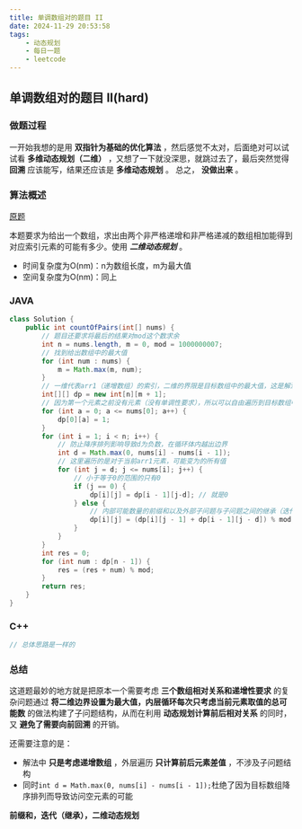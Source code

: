 ```yaml
---
title: 单调数组对的题目 II
date: 2024-11-29 20:53:58
tags:
    - 动态规划
    - 每日一题
    - leetcode
---
```


 

## 单调数组对的题目 II(hard)

### 做题过程
一开始我想的是用 **双指针为基础的优化算法** ，然后感觉不太对，后面绝对可以试试看 **多维动态规划（二维）** ，又想了一下就没深思，就跳过去了，最后突然觉得 **回溯** 应该能写，结果还应该是 **多维动态规划** 。
总之， **没做出来** 。

### 算法概述
[原题](https://leetcode.cn/problems/find-the-count-of-monotonic-pairs-ii/)

本题要求为给出一个数组，求出由两个非严格递增和非严格递减的数组相加能得到对应索引元素的可能有多少。使用 ***二维动态规划*** 。
- 时间复杂度为O(nm)：n为数组长度，m为最大值
- 空间复杂度为O(nm)：同上

### JAVA
```java
class Solution {
    public int countOfPairs(int[] nums) {
        // 题目还要求将最后的结果对mod这个数求余
        int n = nums.length, m = 0, mod = 1000000007;
        // 找到给出数组中的最大值
        for (int num : nums) {
            m = Math.max(m, num);
        }
        // 一维代表arr1（递增数组）的索引，二维的界限是目标数组中的最大值，这是解法中最妙的点
        int[][] dp = new int[n][m + 1];
        // 因为第一个元素之前没有元素（没有单调性要求），所以可以自由遍历到目标数组中对应索引的值
        for (int a = 0; a <= nums[0]; a++) {
            dp[0][a] = 1;
        }
        for (int i = 1; i < n; i++) {
            // 防止降序排列影响导致d为负数，在循环体内越出边界
            int d = Math.max(0, nums[i] - nums[i - 1]);
            // 这里遍历的是对于当前arr1元素，可能变为的所有值
            for (int j = d; j <= nums[i]; j++) {
                // 小于等于0的范围的只有0
                if (j == 0) {
                    dp[i][j] = dp[i - 1][j-d]; // 就是0 
                } else {
                    // 内部可能数量的前缀和以及外部子问题与子问题之间的继承（迭代）
                    dp[i][j] = (dp[i][j - 1] + dp[i - 1][j - d]) % mod;
                }
            }
        }
        int res = 0;
        for (int num : dp[n - 1]) {
            res = (res + num) % mod;
        }
        return res;
    }
}
```

### C++
```c++
// 总体思路是一样的
```

### 总结
这道题最妙的地方就是把原本一个需要考虑 **三个数组相对关系和递增性要求** 的复杂问题通过 **将二维边界设置为最大值，内层循环每次只考虑当前元素取值的总可能数** 的做法构建了子问题结构，从而在利用 **动态规划计算前后相对关系** 的同时，又 **避免了需要向前回溯** 的开销。

还需要注意的是：
- 解法中 **只是考虑递增数组** ，外层遍历 **只计算前后元素差值** ，不涉及子问题结构
- 同时`int d = Math.max(0, nums[i] - nums[i - 1]);`杜绝了因为目标数组降序排列而导致访问空元素的可能

**前缀和，迭代（继承），二维动态规划**